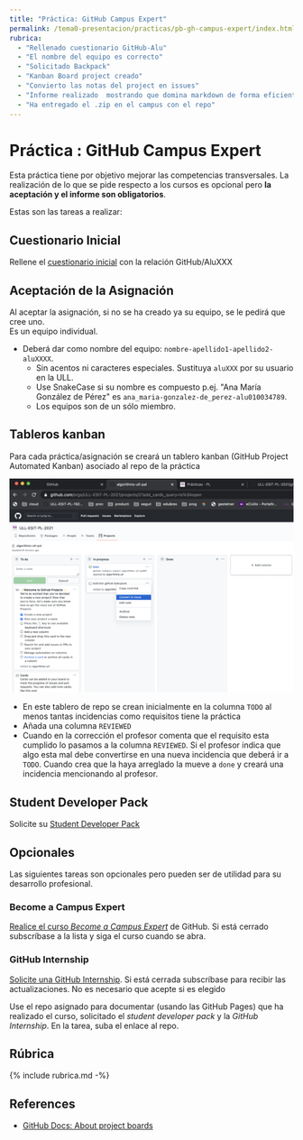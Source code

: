 ```yaml
---
title: "Práctica: GitHub Campus Expert"
permalink: /tema0-presentacion/practicas/pb-gh-campus-expert/index.html
rubrica:
  - "Rellenado cuestionario GitHub-Alu"
  - "El nombre del equipo es correcto"
  - "Solicitado Backpack"
  - "Kanban Board project creado"
  - "Convierto las notas del project en issues"
  - "Informe realizado  mostrando que domina markdown de forma eficiente: Usa imágenes, enlaces, listas, etc."
  - "Ha entregado el .zip en el campus con el repo"
---
```

# Práctica : GitHub Campus Expert 

Esta práctica tiene por objetivo mejorar las competencias transversales. 
La realización de lo que se pide respecto a los cursos es opcional pero **la aceptación y el informe son obligatorios**. 

Estas son las tareas a realizar:

## Cuestionario Inicial 

Rellene el [cuestionario inicial](https://campusingenieriaytecnologia2223.ull.es/mod/assign/view.php?id=205) con la relación GitHub/AluXXX

## Aceptación de la Asignación

Al aceptar la asignación, si no se ha creado ya su equipo, se le pedirá que cree uno.  
Es un equipo individual.

* Deberá dar como nombre del equipo: `nombre-apellido1-apellido2-aluXXXX`.  
  * Sin acentos ni caracteres especiales. 
  Sustituya `aluXXX` por su usuario en la ULL. 
  * Use SnakeCase si su nombre es compuesto p.ej. "Ana María González de Pérez" es `ana_maria-gonzalez-de_perez-alu010034789`. 
  * Los equipos son de un sólo miembro.

## Tableros kanban

Para cada práctica/asignación se creará un tablero kanban (GitHub Project Automated Kanban) asociado al repo de la práctica

  ![](/assets/images/github-project-board-example.png)
* En este tablero de repo se crean inicialmente en la columna `TODO` al menos tantas incidencias como requisitos tiene la práctica
* Añada una columna `REVIEWED`
* Cuando en la corrección el profesor comenta que el requisito  esta cumplido lo pasamos a la columna `REVIEWED`. Si el profesor indica que algo esta mal debe convertirse en una nueva incidencia que deberá ir a `TODO`.  Cuando crea que la haya arreglado la mueve a `done` y creará una incidencia mencionando al profesor. 

## Student Developer Pack

Solicite su [Student Developer Pack](https://education.github.com/pack)

## Opcionales

Las siguientes tareas son opcionales pero pueden ser de utilidad para su desarrollo profesional.

### Become a Campus Expert

[Realice el curso *Become a Campus Expert*](https://githubcampus.expert/training) de GitHub. Si está cerrado subscríbase a la lista y siga el curso cuando se abra.

###  GitHub Internship

[Solicite una GitHub Internship](https://internships.github.com/). Si está cerrada subscríbase para recibir las actualizaciones. No es necesario que acepte si es elegido

Use el repo asignado para documentar (usando las GitHub Pages) que ha realizado el curso, solicitado el *student developer pack* y la *GitHub Internship*. En la tarea, suba el enlace al repo.

## Rúbrica

{% include rubrica.md -%}

## References

* [GitHub Docs: About project boards](https://docs.github.com/en/github/managing-your-work-on-github/about-project-boards)



